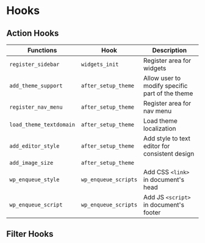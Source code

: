 # Hooks

## Action Hooks
| Functions | Hook | Description |
| --- | --- | --- |
| `register_sidebar` | `widgets_init` | Register area for widgets |
| `add_theme_support` | `after_setup_theme` | Allow user to modify specific part of the theme |
| `register_nav_menu` | `after_setup_theme` | Register area for nav menu |
| `load_theme_textdomain` | `after_setup_theme` | Load theme localization |
| `add_editor_style` | `after_setup_theme` | Add style to text editor for consistent design |
| `add_image_size` | `after_setup_theme` | |
| `wp_enqueue_style` | `wp_enqueue_scripts` | Add CSS `<link>` in document's head |
| `wp_enqueue_script` | `wp_enqueue_scripts` | Add JS `<script>` in document's footer |


## Filter Hooks